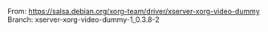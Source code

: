 From: https://salsa.debian.org/xorg-team/driver/xserver-xorg-video-dummy
Branch: xserver-xorg-video-dummy-1_0.3.8-2

